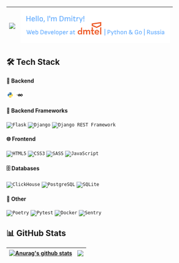| <img src="https://tenor.com/ru/view/text-work-computer-working-penguin-gif-16760829579653810809.gif" width="100"/> | <a href="https://www.dmtel.ru/"><img width="100%" alt="Hello, I'm Dmitry!" src="head.png" /></a> | 
|----|------|

## 🛠️ Tech Stack

#### 🧠 Backend
<code><img height="20" title="Python" src="https://raw.githubusercontent.com/github/explore/80688e429a7d4ef2fca1e82350fe8e3517d3494d/topics/python/python.png"></code>
<code><img height="20" title="Go" src="https://raw.githubusercontent.com/github/explore/80688e429a7d4ef2fca1e82350fe8e3517d3494d/topics/go/go.png"></code>

#### 🚀 Backend Frameworks
<code><img height="20" title="Flask" src="https://cdn.simpleicons.org/flask/000000"></code>
<code><img title="Django" height="20" src="https://cdn.simpleicons.org/django/092E20"></code>
<code><img height="20" title="Django REST Framework" src="https://cdn.simpleicons.org/django/FF1709"></code>

#### 🌐 Frontend
<code><img height="20" title="HTML5" src="https://cdn.simpleicons.org/html5/E34F26"></code>
<code><img height="20" alt="CSS3" title="CSS3" src="https://cdn.jsdelivr.net/gh/devicons/devicon@latest/icons/css3/css3-original.svg"></code>
<code><img height="20" title="SASS" src="https://cdn.simpleicons.org/sass/CC6699"></code>
<code><img height="20" title="JavaScript" src="https://cdn.simpleicons.org/javascript/F7DF1E"></code>

#### 🗄 Databases
<code><img title="ClickHouse" height="20" src="https://cdn.simpleicons.org/clickhouse/FFCC01"></code>
<code><img title="PostgreSQL" height="20" src="https://cdn.simpleicons.org/postgresql/4169E1"></code>
<code><img height="20" title="SQLite" src="https://cdn.simpleicons.org/sqlite/003B57"></code>

#### 🐳 Other
<code><img title="Poetry" height="20" src="https://cdn.simpleicons.org/poetry/60A5FA"></code>
<code><img title="Pytest" height="20" src="https://cdn.simpleicons.org/pytest/0A9EDC"></code>
<code><img title="Docker" height="20" src="https://cdn.simpleicons.org/docker/2496ED"></code>
<code><img height="20" title="Sentry" src="https://cdn.simpleicons.org/sentry/362D59"></code>

## 📊 GitHub Stats
| <a href="https://github.com/anuraghazra/github-readme-stats"><img align="center" src="https://github-readme-stats.vercel.app/api?username=Pryanik0071&show_icons=true&include_all_commits=true&theme=buefy&hide_border=true" alt="Anurag's github stats" /></a> | <a href="https://github.com/Pryanik0071/github-readme-stats"><img align="center" src="https://github-readme-stats.vercel.app/api/top-langs/?username=Pryanik0071&layout=compact&theme=buefy&hide_border=true" /></a> |
| ------------- | ------------- |
